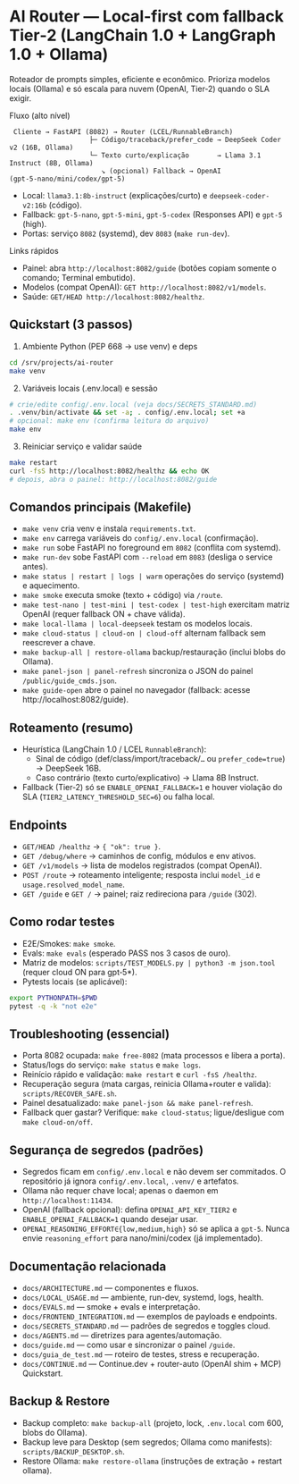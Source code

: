 # AI Router — Local-first com fallback Tier‑2 (LangChain 1.0 + LangGraph 1.0 + Ollama)

Roteador de prompts simples, eficiente e econômico. Prioriza modelos locais (Ollama) e só escala para nuvem (OpenAI, Tier‑2) quando o SLA exigir.

Fluxo (alto nível)

```
 Cliente → FastAPI (8082) → Router (LCEL/RunnableBranch)
                    ├─ Código/traceback/prefer_code → DeepSeek Coder v2 (16B, Ollama)
                    └─ Texto curto/explicação       → Llama 3.1 Instruct (8B, Ollama)
                       ↘ (opcional) Fallback → OpenAI (gpt‑5‑nano/mini/codex/gpt‑5)
```

- Local: `llama3.1:8b-instruct` (explicações/curto) e `deepseek-coder-v2:16b` (código).
- Fallback: `gpt-5-nano`, `gpt-5-mini`, `gpt-5-codex` (Responses API) e `gpt-5` (high).
- Portas: serviço `8082` (systemd), dev `8083` (`make run-dev`).

Links rápidos
- Painel: abra `http://localhost:8082/guide` (botões copiam somente o comando; Terminal embutido).
- Modelos (compat OpenAI): `GET http://localhost:8082/v1/models`.
- Saúde: `GET/HEAD http://localhost:8082/healthz`.

## Quickstart (3 passos)

1) Ambiente Python (PEP 668 → use venv) e deps
```bash
cd /srv/projects/ai-router
make venv
```

2) Variáveis locais (.env.local) e sessão
```bash
# crie/edite config/.env.local (veja docs/SECRETS_STANDARD.md)
. .venv/bin/activate && set -a; . config/.env.local; set +a
# opcional: make env (confirma leitura do arquivo)
make env
```

3) Reiniciar serviço e validar saúde
```bash
make restart
curl -fsS http://localhost:8082/healthz && echo OK
# depois, abra o painel: http://localhost:8082/guide
```

## Comandos principais (Makefile)

- `make venv` cria venv e instala `requirements.txt`.
- `make env` carrega variáveis do `config/.env.local` (confirmação).
- `make run` sobe FastAPI no foreground em `8082` (conflita com systemd).
- `make run-dev` sobe FastAPI com `--reload` em `8083` (desliga o service antes).
- `make status | restart | logs | warm` operações do serviço (systemd) e aquecimento.
- `make smoke` executa smoke (texto + código) via `/route`.
- `make test-nano | test-mini | test-codex | test-high` exercitam matriz OpenAI (requer fallback ON + chave válida).
- `make local-llama | local-deepseek` testam os modelos locais.
- `make cloud-status | cloud-on | cloud-off` alternam fallback sem reescrever a chave.
- `make backup-all | restore-ollama` backup/restauração (inclui blobs do Ollama).
- `make panel-json | panel-refresh` sincroniza o JSON do painel `/public/guide_cmds.json`.
 - `make guide-open` abre o painel no navegador (fallback: acesse http://localhost:8082/guide).

## Roteamento (resumo)

- Heurística (LangChain 1.0 / LCEL `RunnableBranch`):
  - Sinal de código (def/class/import/traceback/```…``` ou `prefer_code=true`) → DeepSeek 16B.
  - Caso contrário (texto curto/explicativo) → Llama 8B Instruct.
- Fallback (Tier‑2) só se `ENABLE_OPENAI_FALLBACK=1` e houver violação do SLA (`TIER2_LATENCY_THRESHOLD_SEC=6`) ou falha local.

## Endpoints

- `GET/HEAD /healthz` → `{ "ok": true }`.
- `GET /debug/where` → caminhos de config, módulos e env ativos.
- `GET /v1/models` → lista de modelos registrados (compat OpenAI).
- `POST /route` → roteamento inteligente; resposta inclui `model_id` e `usage.resolved_model_name`.
- `GET /guide` e `GET /` → painel; raiz redireciona para `/guide` (302).

## Como rodar testes

- E2E/Smokes: `make smoke`.
- Evals: `make evals` (esperado PASS nos 3 casos de ouro).
- Matriz de modelos: `scripts/TEST_MODELS.py | python3 -m json.tool` (requer cloud ON para gpt‑5*).
- Pytests locais (se aplicável):
```bash
export PYTHONPATH=$PWD
pytest -q -k "not e2e"
```

## Troubleshooting (essencial)

- Porta 8082 ocupada: `make free-8082` (mata processos e libera a porta).
- Status/logs do serviço: `make status` e `make logs`.
- Reinício rápido e validação: `make restart` e `curl -fsS /healthz`.
- Recuperação segura (mata cargas, reinicia Ollama+router e valida): `scripts/RECOVER_SAFE.sh`.
- Painel desatualizado: `make panel-json && make panel-refresh`.
- Fallback quer gastar? Verifique: `make cloud-status`; ligue/desligue com `make cloud-on/off`.

## Segurança de segredos (padrões)

- Segredos ficam em `config/.env.local` e não devem ser commitados. O repositório já ignora `config/.env.local`, `.venv/` e artefatos.
- Ollama não requer chave local; apenas o daemon em `http://localhost:11434`.
- OpenAI (fallback opcional): defina `OPENAI_API_KEY_TIER2` e `ENABLE_OPENAI_FALLBACK=1` quando desejar usar.
- `OPENAI_REASONING_EFFORT∈{low,medium,high}` só se aplica a `gpt-5`. Nunca envie `reasoning_effort` para nano/mini/codex (já implementado).

## Documentação relacionada

- `docs/ARCHITECTURE.md` — componentes e fluxos.
- `docs/LOCAL_USAGE.md` — ambiente, run-dev, systemd, logs, health.
- `docs/EVALS.md` — smoke + evals e interpretação.
- `docs/FRONTEND_INTEGRATION.md` — exemplos de payloads e endpoints.
- `docs/SECRETS_STANDARD.md` — padrões de segredos e toggles cloud.
- `docs/AGENTS.md` — diretrizes para agentes/automação.
- `docs/guide.md` — como usar e sincronizar o painel `/guide`.
- `docs/guia_de_test.md` — roteiro de testes, stress e recuperação.
- `docs/CONTINUE.md` — Continue.dev + router-auto (OpenAI shim + MCP) Quickstart.

## Backup & Restore

- Backup completo: `make backup-all` (projeto, lock, `.env.local` com 600, blobs do Ollama).
- Backup leve para Desktop (sem segredos; Ollama como manifests): `scripts/BACKUP_DESKTOP.sh`.
- Restore Ollama: `make restore-ollama` (instruções de extração + restart ollama).
